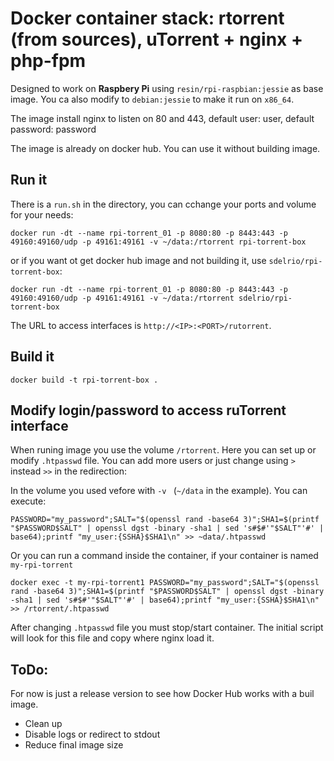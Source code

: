 
# Docker container stack: rtorrent (from sources), uTorrent + nginx + php-fpm 

Designed to work on **Raspbery Pi** using `resin/rpi-raspbian:jessie` as base image. You ca also modify to `debian:jessie` to make it run on `x86_64`.

The image install nginx to listen on 80 and 443, default user: user, default password: password

The image is already on docker hub. You can use it without building image.


## Run it

There is a `run.sh` in the directory, you can cchange your ports and volume for your needs:

```
docker run -dt --name rpi-torrent_01 -p 8080:80 -p 8443:443 -p 49160:49160/udp -p 49161:49161 -v ~/data:/rtorrent rpi-torrent-box
```

or if you want ot get docker hub image and not building it, use `sdelrio/rpi-torrent-box`:

```
docker run -dt --name rpi-torrent_01 -p 8080:80 -p 8443:443 -p 49160:49160/udp -p 49161:49161 -v ~/data:/rtorrent sdelrio/rpi-torrent-box
```

The URL to access interfaces is `http://<IP>:<PORT>/rutorrent`.

## Build it

```
docker build -t rpi-torrent-box .
```

## Modify login/password to access ruTorrent interface

When runing image you use the volume `/rtorrent`. Here you can set up or modify `.htpasswd` file.
You can add more users or just change using `>` instead `>>` in the redirection:

In the volume you used vefore with `-v ` (`~/data` in the example). You can execute:

```
PASSWORD="my_password";SALT="$(openssl rand -base64 3)";SHA1=$(printf "$PASSWORD$SALT" | openssl dgst -binary -sha1 | sed 's#$#'"$SALT"'#' | base64);printf "my_user:{SSHA}$SHA1\n" >> ~data/.htpasswd
```

Or you can run a command inside the container, if your container is named `my-rpi-torrent`

```
docker exec -t my-rpi-torrent1 PASSWORD="my_password";SALT="$(openssl rand -base64 3)";SHA1=$(printf "$PASSWORD$SALT" | openssl dgst -binary -sha1 | sed 's#$#'"$SALT"'#' | base64);printf "my_user:{SSHA}$SHA1\n" >> /rtorrent/.htpasswd
```

After changing `.htpasswd` file you must stop/start container. The initial script will look for this file and copy where nginx load it.

## ToDo:

For now is just a release version to see how Docker Hub works with a buil image.

- Clean up
- Disable logs or redirect to stdout
- Reduce final image size
